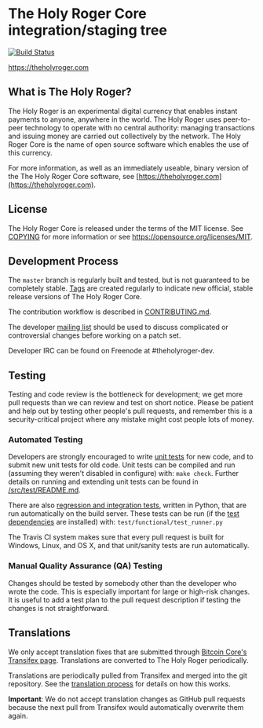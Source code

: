 The Holy Roger Core integration/staging tree
=====================================

[![Build Status](https://travis-ci.org/TheHolyRoger/TheHolyRogerCoin.svg?branch=master)](https://travis-ci.org/TheHolyRoger/TheHolyRogerCoin)

https://theholyroger.com

What is The Holy Roger?
----------------

The Holy Roger is an experimental digital currency that enables instant payments to
anyone, anywhere in the world. The Holy Roger uses peer-to-peer technology to operate
with no central authority: managing transactions and issuing money are carried
out collectively by the network. The Holy Roger Core is the name of open source
software which enables the use of this currency.

For more information, as well as an immediately useable, binary version of
the The Holy Roger Core software, see [https://theholyroger.com](https://theholyroger.com).

License
-------

The Holy Roger Core is released under the terms of the MIT license. See [COPYING](COPYING) for more
information or see https://opensource.org/licenses/MIT.

Development Process
-------------------

The `master` branch is regularly built and tested, but is not guaranteed to be
completely stable. [Tags](https://github.com/TheHolyRoger/TheHolyRogerCoin/tags) are created
regularly to indicate new official, stable release versions of The Holy Roger Core.

The contribution workflow is described in [CONTRIBUTING.md](CONTRIBUTING.md).

The developer [mailing list](https://groups.google.com/forum/#!forum/theholyroger-dev)
should be used to discuss complicated or controversial changes before working
on a patch set.

Developer IRC can be found on Freenode at #theholyroger-dev.

Testing
-------

Testing and code review is the bottleneck for development; we get more pull
requests than we can review and test on short notice. Please be patient and help out by testing
other people's pull requests, and remember this is a security-critical project where any mistake might cost people
lots of money.

### Automated Testing

Developers are strongly encouraged to write [unit tests](src/test/README.md) for new code, and to
submit new unit tests for old code. Unit tests can be compiled and run
(assuming they weren't disabled in configure) with: `make check`. Further details on running
and extending unit tests can be found in [/src/test/README.md](/src/test/README.md).

There are also [regression and integration tests](/test), written
in Python, that are run automatically on the build server.
These tests can be run (if the [test dependencies](/test) are installed) with: `test/functional/test_runner.py`

The Travis CI system makes sure that every pull request is built for Windows, Linux, and OS X, and that unit/sanity tests are run automatically.

### Manual Quality Assurance (QA) Testing

Changes should be tested by somebody other than the developer who wrote the
code. This is especially important for large or high-risk changes. It is useful
to add a test plan to the pull request description if testing the changes is
not straightforward.

Translations
------------

We only accept translation fixes that are submitted through [Bitcoin Core's Transifex page](https://www.transifex.com/projects/p/bitcoin/).
Translations are converted to The Holy Roger periodically.

Translations are periodically pulled from Transifex and merged into the git repository. See the
[translation process](doc/translation_process.md) for details on how this works.

**Important**: We do not accept translation changes as GitHub pull requests because the next
pull from Transifex would automatically overwrite them again.
